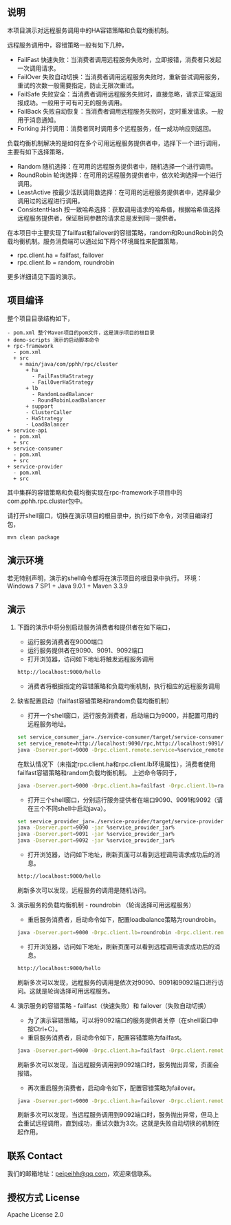 
## 说明

本项目演示对远程服务调用中的HA容错策略和负载均衡机制。

远程服务调用中，容错策略一般有如下几种，
- FailFast 快速失败：当消费者调用远程服务失败时，立即报错，消费者只发起一次调用请求。
- FailOver 失败自动切换：当消费者调用远程服务失败时，重新尝试调用服务，重试的次数一般需要指定，防止无限次重试。
- FailSafe 失败安全：当消费者调用远程服务失败时，直接忽略，请求正常返回报成功。一般用于可有可无的服务调用。
- FailBack 失败自动恢复：当消费者调用远程服务失败时，定时重发请求。一般用于消息通知。
- Forking 并行调用：消费者同时调用多个远程服务，任一成功响应则返回。

负载均衡机制解决的是如何在多个可用远程服务提供者中，选择下一个进行调用，主要有如下选择策略，
- Random 随机选择：在可用的远程服务提供者中，随机选择一个进行调用。
- RoundRobin 轮询选择：在可用的远程服务提供者中，依次轮询选择一个进行调用。
- LeastActive 按最少活跃调用数选择：在可用的远程服务提供者中，选择最少调用过的远程进行调用。
- ConsistentHash 按一致哈希选择：获取调用请求的哈希值，根据哈希值选择远程服务提供者，保证相同参数的请求总是发到同一提供者。

在本项目中主要实现了failfast和failover的容错策略，random和RoundRobin的负载均衡机制。服务消费端可以通过如下两个环境属性来配置策略，
- rpc.client.ha = failfast, failover
- rpc.client.lb = random, roundrobin

更多详细请见下面的演示。

## 项目编译
整个项目目录结构如下，
```
- pom.xml 整个Maven项目的pom文件，这是演示项目的根目录
+ demo-scripts 演示的启动脚本命令
+ rpc-framework
  - pom.xml
  + src
    + main/java/com/pphh/rpc/cluster
      + ha
        - FailFastHaStrategy
        - FailOverHaStrategy
      + lb
        - RandomLoadBalancer
        - RoundRobinLoadBalancer
      + support
      - ClusterCaller
      - HaStrategy
      - LoadBalancer
+ service-api
  - pom.xml
  + src
+ service-consumer
  - pom.xml
  + src
+ service-provider
  - pom.xml
  + src
```
其中集群的容错策略和负载均衡实现在rpc-framework子项目中的com.pphh.rpc.cluster包中。

请打开shell窗口，切换在演示项目的根目录中，执行如下命令，对项目编译打包，
``` bash
mvn clean package
```

## 演示环境

若无特别声明，演示的shell命令都将在演示项目的根目录中执行。
环境：Windows 7 SP1 + Java 9.0.1 + Maven 3.3.9

## 演示

1. 下面的演示中将分别启动服务消费者和提供者在如下端口，
   * 运行服务消费者在9000端口
   * 运行服务提供者在9090、9091、9092端口
   * 打开浏览器，访问如下地址将触发远程服务调用
   ``` bash
   http://localhost:9000/hello
   ```
   * 消费者将根据指定的容错策略和负载均衡机制，执行相应的远程服务调用

2. 缺省配置启动（failfast容错策略和random负载均衡机制）
   - 打开一个shell窗口，运行服务消费者，启动端口为9000，并配置可用的远程服务地址。
   ``` bash
   set service_consumer_jar=./service-consumer/target/service-consumer-v3-1.3-SNAPSHOT.jar
   set service_remote=http://localhost:9090/rpc,http://localhost:9091/rpc,http://localhost:9092/rpc
   java -Dserver.port=9000 -Drpc.client.remote.service=%service_remote% -jar %service_consumer_jar%
   ```
   在默认情况下（未指定rpc.client.ha和rpc.client.lb环境属性），消费者使用failfast容错策略和random负载均衡机制。
   上述命令等同于，
   ``` bash
   java -Dserver.port=9000 -Drpc.client.ha=failfast -Drpc.client.lb=random -Drpc.client.remote.service=%service_remote% -jar %service_consumer_jar%
   ```
   - 打开三个shell窗口，分别运行服务提供者在端口9090、9091和9092（请在三个不同shell中启动java）。
   ``` bash
   set service_provider_jar=./service-provider/target/service-provider-v3-1.3-SNAPSHOT.jar
   java -Dserver.port=9090 -jar %service_provider_jar%
   java -Dserver.port=9091 -jar %service_provider_jar%
   java -Dserver.port=9092 -jar %service_provider_jar%
   ```
   - 打开浏览器，访问如下地址，刷新页面可以看到远程调用请求成功后的消息。
   ``` bash
   http://localhost:9000/hello
   ```
   刷新多次可以发现，远程服务的调用是随机访问。

3. 演示服务的负载均衡机制 - roundrobin （轮询选择可用远程服务）
   - 重启服务消费者，启动命令如下，配置loadbalance策略为roundrobin。
   ``` bash
   java -Dserver.port=9000 -Drpc.client.lb=roundrobin -Drpc.client.remote.service=%service_remote% -jar %service_consumer_jar%
   ```
   - 打开浏览器，访问如下地址，刷新页面可以看到远程调用请求成功后的消息。
   ``` bash
   http://localhost:9000/hello
   ```
   刷新多次可以发现，远程服务的调用是依次对9090、9091和9092端口进行访问。这就是轮询选择可用远程服务。

4. 演示服务的容错策略 - failfast（快速失败）和 failover（失败自动切换）
   - 为了演示容错策略，可以将9092端口的服务提供者关停（在shell窗口中按Ctrl+C）。
   - 重启服务消费者，启动命令如下，配置容错策略为failfast。
   ``` bash
   java -Dserver.port=9000 -Drpc.client.ha=failfast -Drpc.client.remote.service=%service_remote% -jar %service_consumer_jar%
   ```
   刷新多次可以发现，当远程服务调用到9092端口时，服务抛出异常，页面会报错。
   - 再次重启服务消费者，启动命令如下，配置容错策略为failover。
   ``` bash
   java -Dserver.port=9000 -Drpc.client.ha=failover -Drpc.client.remote.service=%service_remote% -jar %service_consumer_jar%
   ```
   刷新多次可以发现，当远程服务调用到9092端口时，服务抛出异常，但马上会重试远程调用，直到成功，重试次数为3次。这就是失败自动切换的机制在起作用。

## 联系 Contact
我们的邮箱地址：peipeihh@qq.com，欢迎来信联系。

## 授权方式 License
Apache License 2.0